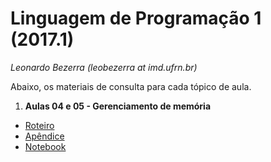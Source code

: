 # Linguagem de Programação 1 (2017.1)
*Leonardo Bezerra (leobezerra at imd.ufrn.br)*

Abaixo, os materiais de consulta para cada tópico de aula.

1. **Aulas 04 e 05 - Gerenciamento de memória**
  * [Roteiro](laboratorio/memoria/roteiro.pdf)
  * [Apêndice](laboratorio/memoria/apendice.pdf)
  * [Notebook](laboratorio/memoria/notebook.html)
